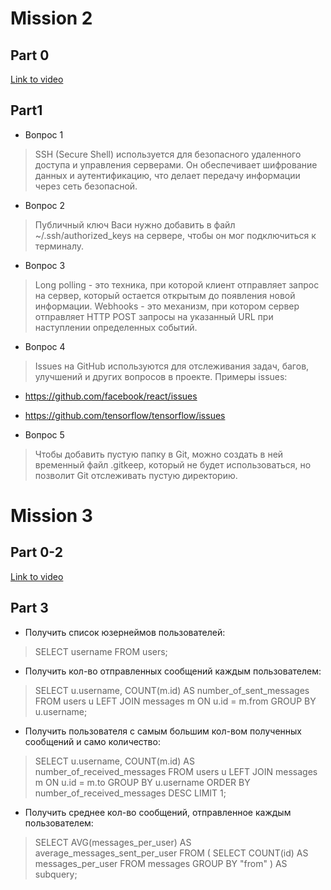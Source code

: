 # Mission 2

## Part 0

[Link to video](https://disk.yandex.ru/i/dXoCIutitcr3jw)

## Part1

- Вопрос 1	 
> SSH (Secure Shell) используется для безопасного удаленного доступа и управления серверами. Он обеспечивает шифрование данных и аутентификацию, что делает передачу информации через сеть безопасной.

- Вопрос 2	 
> Публичный ключ Васи нужно добавить в файл ~/.ssh/authorized_keys на сервере, чтобы он мог подключиться к терминалу.

- Вопрос 3	 
> Long polling - это техника, при которой клиент отправляет запрос на сервер, который остается открытым до появления новой информации. Webhooks - это механизм, при котором сервер отправляет HTTP POST запросы на указанный URL при наступлении определенных событий.

- Вопрос 4	 
> Issues на GitHub используются для отслеживания задач, багов, улучшений и других вопросов в проекте. Примеры issues: 
   - https://github.com/facebook/react/issues
   - https://github.com/tensorflow/tensorflow/issues

- Вопрос 5	 
> Чтобы добавить пустую папку в Git, можно создать в ней временный файл .gitkeep, который не будет использоваться, но позволит Git отслеживать пустую директорию.
> 


# Mission 3

## Part 0-2

[Link to video](https://disk.yandex.ru/i/T809ea3z76_H8g)

## Part 3
- Получить список юзернеймов пользователей:
> SELECT username FROM users;

- Получить кол-во отправленных сообщений каждым пользователем:
> SELECT u.username, COUNT(m.id) AS number_of_sent_messages
FROM users u
LEFT JOIN messages m ON u.id = m.from
GROUP BY u.username;

- Получить пользователя с самым большим кол-вом полученных сообщений и само количество:
> SELECT u.username, COUNT(m.id) AS number_of_received_messages
FROM users u
LEFT JOIN messages m ON u.id = m.to
GROUP BY u.username
ORDER BY number_of_received_messages DESC
LIMIT 1;

- Получить среднее кол-во сообщений, отправленное каждым пользователем:
> SELECT AVG(messages_per_user) AS average_messages_sent_per_user
FROM (
    SELECT COUNT(id) AS messages_per_user
    FROM messages
    GROUP BY "from"
) AS subquery;

